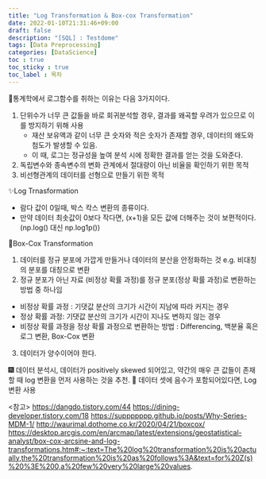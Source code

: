 ```yaml
---
title: "Log Transformation & Box-cox Transformation"
date: 2022-01-10T21:31:46+09:00
draft: false
description: "[SQL] : Testdome"
tags: [Data Preprocessing]
categories: [DataScience]
toc : true
toc_sticky : true
toc_label : 목차
---
```


🔧통계학에서 로그함수를 취하는 이유는 다음 3가지이다. </br>
1. 단위수가 너무 큰 값들을 바로 회귀분석할 경우, 결과를 왜곡할 우려가 있으므로 이를 방지하기 위해 사용
   * 재산 보유액과 같이 너무 큰 숫자와 적은 숫자가 존재할 경우, 데이터의 왜도와 첨도가 발생할 수 있음. 
   * 이 때, 로그는 정규성을 높여 분석 시에 정확한 결과를 얻는 것을 도와준다. 
2. 독립변수와 종속변수의 변화 관계에서 절대량이 아닌 비율을 확인하기 위한 목적
3. 비선형관계의 데이터를 선형으로 만들기 위한 목적 

✨Log Trnasformation 
* 람다 값이 0일때, 박스 칵스 변환의 종류이다. 
* 만약 데이터 최솟값이 0보다 작다면, (x+1)을 모든 값에 더해주는 것이 보편적이다. (np.log() 대신 np.log1p())

📌Box-Cox Transformation
1. 데이터를 정규 분포에 가깝게 만들거나 데이터의 분산을 안정화하는 것 e.g. 비대칭의 분포를 대칭으로 변환
2. 정규 분포가 아닌 자료 (비정상 확률 과정)를 정규 분포(정상 확률 과정)로 변환하는 방법 중 하나임 
  * 비정상 확률 과정 : 기댓값 분산의 크기가 시간이 지남에 따라 커지는 경우
  * 정상 확률 과정: 기댓값 분산의 크기가 시간이 지나도 변하지 않는 경우
  * 비정상 확률 과정을 정상 확률 과정으로 변환하는 방법 : Differencing, 백분율 혹은 로그 변환, Box-Cox 변환
3. 데이터가 양수이어야 한다. 


🎆 데이터 분석시, 데이터가 positively skewed 되어있고, 약간의 매우 큰 값들이 존재할 때 log 변환을 먼저 사용하는 것을 추천. 
🎠 데이터 셋에 음수가 포함되어있다면, Log 변환 사용 


<참고>
https://dangdo.tistory.com/44
https://dining-developer.tistory.com/18
https://suppppppp.github.io/posts/Why-Series-MDM-1/
http://waurimal.dothome.co.kr/2020/04/21/boxcox/
https://desktop.arcgis.com/en/arcmap/latest/extensions/geostatistical-analyst/box-cox-arcsine-and-log-transformations.htm#:~:text=The%20log%20transformation%20is%20actually,the%20transformation%20is%20as%20follows%3A&text=for%20Z(s)%20%3E%200,a%20few%20very%20large%20values.
